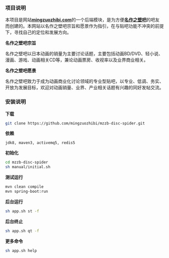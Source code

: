### 项目说明

本项目是网站[**mingzuozhibi.com**][mzzb]的一个后端模块，是为方便[**名作之壁吧**][home]的吧友而创建的。本网站以名作之壁吧宗旨和愿景作为指引，在与贴吧功能不冲突的前提下，寻找自己的定位和发展方向。

**名作之壁吧宗旨**

名作之壁吧以日本动画的销量为主要讨论话题，主要包括动画BD/DVD、轻小说、漫画、游戏、动画相关CD等，兼论动画票房、收视率以及业界商业相关。

**名作之壁吧愿景**

名作之壁吧致力于成为动画商业化讨论领域的专业型贴吧，以专业、低调、务实、开放为发展目标，欢迎对动画销量、业界、产业相关话题有兴趣的同好发帖交流。

[home]: https://tieba.baidu.com/f?kw=名作之壁&ie=utf-8
[mzzb]: https://mingzuozhibi.com

### 安装说明

**下载**
```bash
git clone https://github.com/mingzuozhibi/mzzb-disc-spider.git
```

**依赖**
```
jdk8, maven3, activemq5, redis5
```

**初始化**
```bash
cd mzzb-disc-spider
sh manual/initial.sh
```

**测试运行**
```bash
mvn clean compile
mvn spring-boot:run
```

**后台运行**
```bash
sh app.sh st -f
```

**后台终止**
```bash
sh app.sh qt -f
```

**更多命令**
```bash
sh app.sh help
```